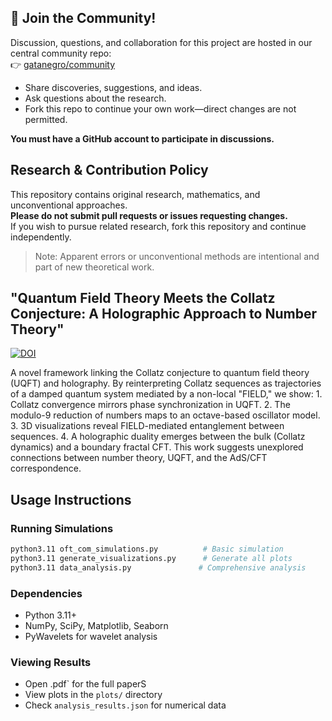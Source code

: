 ## 📢 Join the Community!

Discussion, questions, and collaboration for this project are hosted in our central community repo:  
👉 [gatanegro/community](https://github.com/gatanegro/community/discussions)

- Share discoveries, suggestions, and ideas.
- Ask questions about the research.
- Fork this repo to continue your own work—direct changes are not permitted.

**You must have a GitHub account to participate in discussions.**


## Research & Contribution Policy

This repository contains original research, mathematics, and unconventional approaches.  
**Please do not submit pull requests or issues requesting changes.**  
If you wish to pursue related research, fork this repository and continue independently.

> Note: Apparent errors or unconventional methods are intentional and part of new theoretical work.



## "Quantum Field Theory Meets the Collatz Conjecture: A Holographic Approach to Number Theory"

[![DOI](https://zenodo.org/badge/DOI/10.5281/zenodo.15873683.svg)](https://doi.org/10.5281/zenodo.15873683)


A novel framework linking the Collatz conjecture to quantum field theory (UQFT) and holography. By reinterpreting Collatz sequences as trajectories of a damped quantum system mediated by a non-local "FIELD," we show:
    1. Collatz convergence mirrors phase synchronization in UQFT.
    2. The modulo-9 reduction of numbers maps to an octave-based oscillator model.
    3. 3D visualizations reveal FIELD-mediated entanglement between sequences.
    4. A holographic duality emerges between the bulk (Collatz dynamics) and a boundary fractal CFT.
This work suggests unexplored connections between number theory, UQFT, and the AdS/CFT correspondence.

## Usage Instructions

### Running Simulations
```bash
python3.11 oft_com_simulations.py          # Basic simulation
python3.11 generate_visualizations.py      # Generate all plots
python3.11 data_analysis.py               # Comprehensive analysis
```

### Dependencies
- Python 3.11+
- NumPy, SciPy, Matplotlib, Seaborn
- PyWavelets for wavelet analysis

### Viewing Results
- Open .pdf` for the full paperS
- View plots in the `plots/` directory
- Check `analysis_results.json` for numerical data
